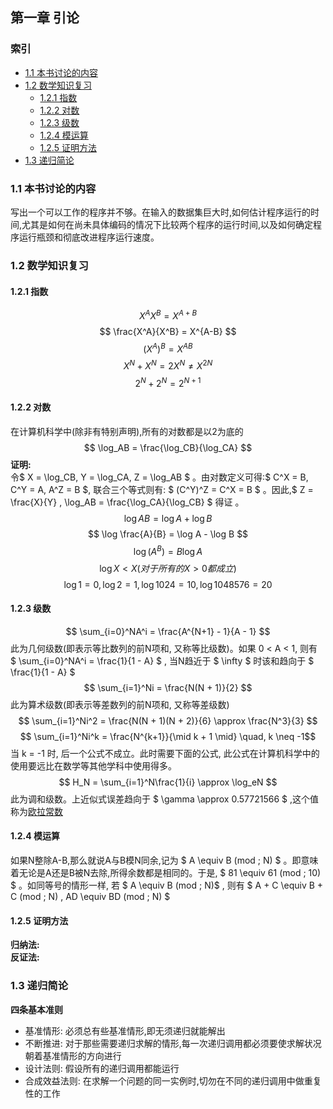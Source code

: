 ## 第一章 引论
### 索引    
- [1.1 本书讨论的内容](#11-本书讨论的内容)
- [1.2 数学知识复习](#12-数学知识复习)
  - [1.2.1 指数](#121-指数)
  - [1.2.2 对数](#122-对数)
  - [1.2.3 级数](#123-级数)
  - [1.2.4 模运算](#124-模运算)
  - [1.2.5 证明方法](#125-证明方法)
- [1.3 递归简论](#13-递归简论)

### 1.1 本书讨论的内容
写出一个可以工作的程序并不够。在输入的数据集巨大时,如何估计程序运行的时间,尤其是如何在尚未具体编码的情况下比较两个程序的运行时间,以及如何确定程序运行瓶颈和彻底改进程序运行速度。

### 1.2 数学知识复习
#### 1.2.1 指数
$$ X^AX^B = X^{A+B} $$
$$ \frac{X^A}{X^B} = X^{A-B} $$
$$ (X^A)^B = X^{AB} $$
$$ X^N + X^N =2X^N \neq X^{2N} $$
$$ 2^N + 2^N = 2^{N+1} $$

#### 1.2.2 对数
在计算机科学中(除非有特别声明),所有的对数都是以2为底的  
$$ \log_AB = \frac{\log_CB}{\log_CA} $$
**证明:**  
令$ X = \log_CB, Y = \log_CA, Z = \log_AB $ 。由对数定义可得:$ C^X = B, C^Y = A, A^Z = B $, 联合三个等式则有: $ (C^Y)^Z = C^X = B $ 。因此,$ Z = \frac{X}{Y} , \log_AB = \frac{\log_CA}{\log_CB} $ 得证 。
$$ \log AB = \log A + \log B $$
$$ \log \frac{A}{B} = \log A - \log B $$
$$ \log (A^B) = B\log A $$
$$ \log X < X (对于所有的X > 0 都成立) $$
$$ \log 1 = 0, \log 2 = 1, \log 1024 = 10, \log 1048576 = 20 $$

#### 1.2.3 级数
$$ \sum_{i=0}^NA^i = \frac{A^{N+1} - 1}{A - 1} $$
此为几何级数(即表示等比数列的前N项和, 又称等比级数)。如果 0 < A < 1, 则有 $ \sum_{i=0}^NA^i = \frac{1}{1 - A} $ , 当N趋近于 $ \infty $ 时该和趋向于 $ \frac{1}{1 - A} $
$$ \sum_{i=1}^Ni = \frac{N(N + 1)}{2} $$
此为算术级数(即表示等差数列的前N项和, 又称等差级数)
$$ \sum_{i=1}^Ni^2 = \frac{N(N + 1)(N + 2)}{6} \approx \frac{N^3}{3} $$
$$ \sum_{i=1}^Ni^k = \frac{N^{k+1}}{\mid k + 1 \mid} \quad, k \neq -1$$
当 k = -1 时, 后一个公式不成立。此时需要下面的公式, 此公式在计算机科学中的使用要远比在数学等其他学科中使用得多。
$$ H_N = \sum_{i=1}^N\frac{1}{i} \approx \log_eN $$
此为调和级数。上近似式误差趋向于 $ \gamma \approx 0.57721566 $ ,这个值称为[欧拉常数](https://baike.baidu.com/item/%E6%AC%A7%E6%8B%89%E5%B8%B8%E6%95%B0)

#### 1.2.4 模运算
如果N整除A-B,那么就说A与B模N同余,记为 $ A \equiv B (mod \; N) $ 。即意味着无论是A还是B被N去除,所得余数都是相同的。于是, $ 81 \equiv 61 (mod \; 10) $ 。如同等号的情形一样, 若 $ A \equiv B (mod \; N)$ , 则有 $ A + C \equiv B + C (mod \; N) , AD \equiv BD (mod \; N) $

#### 1.2.5 证明方法
**归纳法:**  
**反证法:**  

### 1.3 递归简论
**四条基本准则**
- 基准情形: 必须总有些基准情形,即无须递归就能解出
- 不断推进: 对于那些需要递归求解的情形,每一次递归调用都必须要使求解状况朝着基准情形的方向进行
- 设计法则: 假设所有的递归调用都能运行
- 合成效益法则: 在求解一个问题的同一实例时,切勿在不同的递归调用中做重复性的工作
